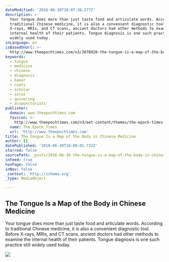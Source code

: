 ```yaml
---
dateModified: '2016-06-30T10:07:36.277Z'
description: >-
  Your tongue does more than just taste food and articulate words. According to
  traditional Chinese medicine, it is also a convenient diagnostic tool. Before
  X-rays, MRIs, and CT scans, ancient doctors had other methods to examine the
  internal health of their patients. Tongue diagnosis is one such practice still
  widely used today.
inLanguage: en
isBasedOnUrl: >-
  http://www.theepochtimes.com/n3/2078920-the-tongue-is-a-map-of-the-body-in-chinese-medicine/
keywords:
  - tongue
  - medicine
  - chinese
  - diagnosis
  - baker
  - coats
  - scholar
  - solos
  - quivering
  - acupuncturists
publisher:
  domain: www.theepochtimes.com
  favicon: >-
    http://www.theepochtimes.com/n3/eet-content/themes/the-epoch-times-3/images/etfavicon.ico
  name: The Epoch Times
  url: 'http://www.theepochtimes.com'
title: The Tongue Is a Map of the Body in Chinese Medicine
author: []
datePublished: '2016-06-30T10:09:01.732Z'
starred: false
sourcePath: _posts/2016-06-30-the-tongue-is-a-map-of-the-body-in-chinese-medicine.md
inFeed: true
hasPage: false
inNav: false
_context: 'http://schema.org'
_type: MediaObject

---
```

<article style=""><h1>The Tongue Is a Map of the Body in Chinese Medicine</h1><p>Your tongue does more than just taste food and articulate words. According to traditional Chinese medicine, it is also a convenient diagnostic tool. Before X-rays, MRIs, and CT scans, ancient doctors had other methods to examine the internal health of their patients. Tongue diagnosis is one such practice still widely used today.</p><img src="http://img.theepochtimes.com/n3/eet-content/uploads/2016/05/30/13282501_10154272332399468_325824503_o.jpg" /></article>